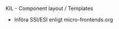 

KIL - Component layout / Templates

* Införa SSI/ESI enligt micro-frontends.org



<blue-buy sku="t_porsche">
  <!--#include virtual="/blue-buy?sku=t_porsche" -->
</blue-buy>



